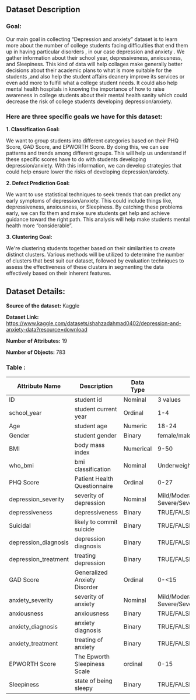 ## Dataset Description

### Goal:

Our main goal in collecting “Depression and anxiety” dataset is to learn more about the number of college students facing difficulties that end them up in having particular disorders , in our case depression and anxiety . We gather information about their school year, depressiveness, anxiousness, and Sleepiness. This kind of data will help collages make generally better decisions about their academic plans to what is more suitable for the students ,and also  help the student affairs deanery improve its services or even add more to fulfill what a college student needs. It could also help mental health hospitals in knowing the importance of how to raise awareness in college students about their mental health sanity which could decrease the risk of college students developing depression/anxiety.


### Here are three specific goals we have for this dataset:

**1. Classification Goal:**

We want to group students into different categories based on their PHQ Score, GAD Score, and EPWORTH Score. By doing this, we can see patterns and trends among different groups. This will help us understand if these specific scores have to do with students developing depression/anxiety. With this information, we can develop strategies that could help ensure lower the risks of developing depression/anxiety.


**2. Defect Prediction Goal:**

We want to use statistical techniques to seek trends that can predict any early symptoms of depression/anxiety. This could include things like, depressiveness, anxiousness, or Sleepiness.  By catching these problems early, we can fix them and make sure students get help and achieve guidance toward the right path. This analysis will help  make students mental health more “considerable”.

**3. Clustering Goal:**

We're clustering students together based on their similarities to create distinct clusters. Various methods will be utilized to determine the number of clusters that best suit our dataset, followed by evaluation techniques to assess the effectiveness of these clusters in segmenting the data effectively based on their inherent features.


## Dataset Details:

**Source of the dataset:** Kaggle

**Dataset Link:** https://www.kaggle.com/datasets/shahzadahmad0402/depression-and-anxiety-data?resource=download

**Number of Attributes:** 19

**Number of Objects:** 783

### Table :

| **Attribute Name**  | **Description**             | **Data Type**       | **Possible Values**                               |
|---------------------|-----------------------------|---------------------|----------------------------------------------------|
|ID                   |student id                   |Nominal              |3 values                                            |
|school_year          |student current year         |Ordinal              |1-4                                                 |
|Age                  |student age                  |Numeric              |18-24                                               |
|Gender               |student gender               |Binary               |female/male                                         |
|BMI                  |body mass index              |Numerical            |9-50                                                |
|who_bmi              |bmi classification           |Nominal              |Underweight/Normal/Overweight/Obese                 |
|PHQ Score            |Patient Health Questionnaire |Ordinal              |0-27                                                |
|depression_severity  |severity of depression       |Nominal              |Mild/Moderate/Moderately Severe/Severe/None-Minimal |
|depressiveness       |depressiveness               |Binary               |TRUE/FALSE                                          |
|Suicidal             |likely to commit suicide     |Binary               |TRUE/FALSE                                          |  
|depression_diagnosis |depression diagnosis         |Binary               |TRUE/FALSE                                          |
|depression_treatment |treating depression          |Binary               |TRUE/FALSE                                          |
|GAD Score            |Generalized Anxiety Disorder |Ordinal              |0-<15                                               |
|anxiety_severity     |severity of anxiety          |Nominal              |Mild/Moderate/Moderately Severe/Severe/None-Minimal |
|anxiousness          |anxiousness                  |Binary               |TRUE/FALSE                                          |
|anxiety_diagnosis    |anxiety diagnosis            |Binary               |TRUE/FALSE                                          |
|anxiety_treatment    |treating of anxiety          |Binary               |TRUE/FALSE                                          |
|EPWORTH Score        |The Epworth Sleepiness Scale |ordinal              |0-15                                                |
|Sleepiness           |state of being sleepy        |Binary               |TRUE/FALSE                                          |



